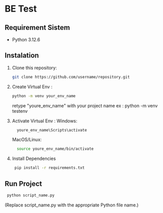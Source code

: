 # BE Test

## Requirement Sistem

- Python 3.12.6

## Instalation

1. Clone this repository:

   ```bash
   git clone https://github.com/username/repository.git
   ```

2. Create Virtual Env :

   ```bash
   python -m venv your_env_name
   ```

   retype "youre_env_name" with your project name
   ex : python -m venv testenv

3. Activate Virtual Env :
   Windows:

   ```bash
     youre_env_name\Scripts\activate
   ```

   MacOS/Linux:

   ```bash
     source youre_env_name/bin/activate
   ```

4. Install Dependencies
   ```bash
    pip install -r requirements.txt
   ```

## Run Project

```bash
 python script_name.py
```

(Replace script_name.py with the appropriate Python file name.)

